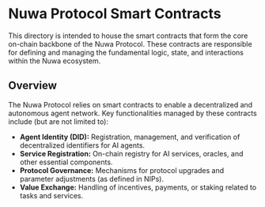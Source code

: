 # Nuwa Protocol Smart Contracts

This directory is intended to house the smart contracts that form the core on-chain backbone of the Nuwa Protocol. These contracts are responsible for defining and managing the fundamental logic, state, and interactions within the Nuwa ecosystem.

## Overview

The Nuwa Protocol relies on smart contracts to enable a decentralized and autonomous agent network. Key functionalities managed by these contracts include (but are not limited to):

*   **Agent Identity (DID):** Registration, management, and verification of decentralized identifiers for AI agents.
*   **Service Registration:** On-chain registry for AI services, oracles, and other essential components.
*   **Protocol Governance:** Mechanisms for protocol upgrades and parameter adjustments (as defined in NIPs).
*   **Value Exchange:** Handling of incentives, payments, or staking related to tasks and services.
